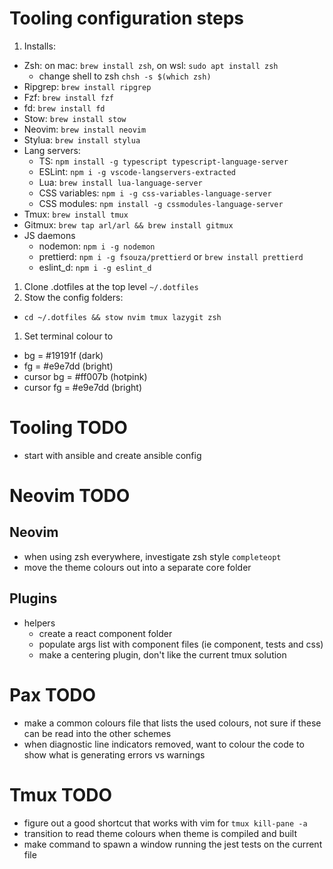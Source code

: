 # Tooling configuration steps

1. Installs:

- Zsh: on mac: `brew install zsh`, on wsl: `sudo apt install zsh`
  - change shell to zsh `chsh -s $(which zsh)`
- Ripgrep: `brew install ripgrep`
- Fzf: `brew install fzf`
- fd: `brew install fd`
- Stow: `brew install stow`
- Neovim: `brew install neovim`
- Stylua: `brew install stylua`
- Lang servers:
  - TS: `npm install -g typescript typescript-language-server`
  - ESLint: `npm i -g vscode-langservers-extracted`
  - Lua: `brew install lua-language-server`
  - CSS variables: `npm i -g css-variables-language-server`
  - CSS modules: `npm install -g cssmodules-language-server`
- Tmux: `brew install tmux`
- Gitmux: `brew tap arl/arl && brew install gitmux`
- JS daemons
  - nodemon: `npm i -g nodemon`
  - prettierd: `npm i -g fsouza/prettierd` or `brew install prettierd`
  - eslint_d: `npm i -g eslint_d`

1. Clone .dotfiles at the top level `~/.dotfiles`
1. Stow the config folders:

- `cd ~/.dotfiles && stow nvim tmux lazygit zsh`

1. Set terminal colour to

- bg = #19191f (dark)
- fg = #e9e7dd (bright)
- cursor bg = #ff007b (hotpink)
- cursor fg = #e9e7dd (bright)

# Tooling TODO

- start with ansible and create ansible config

# Neovim TODO

## Neovim

- when using zsh everywhere, investigate zsh style `completeopt`
- move the theme colours out into a separate core folder

## Plugins

- helpers
  - create a react component folder
  - populate args list with component files (ie component, tests and css)
  - make a centering plugin, don't like the current tmux solution

# Pax TODO

- make a common colours file that lists the used colours, not sure if these can be read into the other schemes
- when diagnostic line indicators removed, want to colour the code to show what is generating errors vs warnings

# Tmux TODO

- figure out a good shortcut that works with vim for `tmux kill-pane -a`
- transition to read theme colours when theme is compiled and built
- make command to spawn a window running the jest tests on the current file
